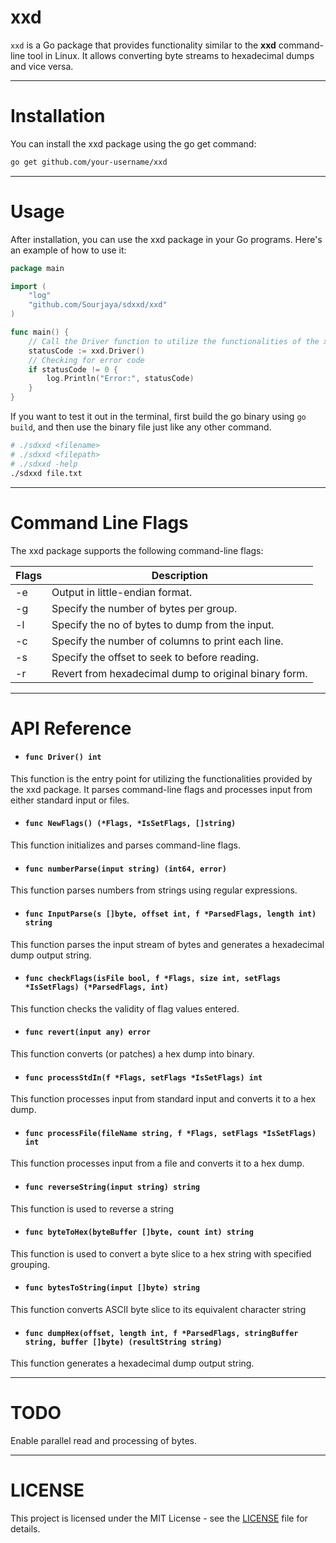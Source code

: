 # xxd
`xxd` is a Go package that provides functionality similar to the **xxd** command-line tool in Linux. It allows converting byte streams to hexadecimal dumps and vice versa.

---

# Installation
You can install the xxd package using the go get command:
```bash
go get github.com/your-username/xxd
```

---

# Usage
After installation, you can use the xxd package in your Go programs. Here's an example of how to use it:

```go
package main

import (
	"log"
	"github.com/Sourjaya/sdxxd/xxd"
)

func main() {
	// Call the Driver function to utilize the functionalities of the xxd package
	statusCode := xxd.Driver()
	// Checking for error code
	if statusCode != 0 {
		log.Println("Error:", statusCode)
	}
}
```
If you want to test it out in the terminal, first build the go binary using `go build`, and then use the binary file just like any other command.
```bash
# ./sdxxd <filename>
# ./sdxxd <filepath>
# ./sdxxd -help
./sdxxd file.txt
```
---

# Command Line Flags
The xxd package supports the following command-line flags:


| Flags       | Description                                          |
|-------------|------------------------------------------------------|
| -e          | Output in little-endian format.                      |
| -g          | Specify the number of bytes per group.               |
| -l          | Specify the no of bytes to dump from the input.      |
| -c          | Specify the number of columns to print each line.    |
| -s          | Specify the offset to seek to before reading.        |
| -r          | Revert from hexadecimal dump to original binary form.|

---

# API Reference
- #### `func Driver() int`
This function is the entry point for utilizing the functionalities provided by the xxd package. It parses command-line flags and processes input from either standard input or files.

- #### `func NewFlags() (*Flags, *IsSetFlags, []string)`
This function initializes and parses command-line flags.

- #### `func numberParse(input string) (int64, error)`
This function parses numbers from strings using regular expressions.

- #### `func InputParse(s []byte, offset int, f *ParsedFlags, length int) string`
This function parses the input stream of bytes and generates a hexadecimal dump output string.

- #### `func checkFlags(isFile bool, f *Flags, size int, setFlags *IsSetFlags) (*ParsedFlags, int)`
This function checks the validity of flag values entered.

- #### `func revert(input any) error`
This function converts (or patches) a hex dump into binary.

- #### `func processStdIn(f *Flags, setFlags *IsSetFlags) int`
This function processes input from standard input and converts it to a hex dump.

- #### `func processFile(fileName string, f *Flags, setFlags *IsSetFlags) int`
This function processes input from a file and converts it to a hex dump.

- #### `func reverseString(input string) string`
This function is used to reverse a string
- #### `func byteToHex(byteBuffer []byte, count int) string`
This function is used to convert a byte slice to a hex string with specified grouping.
- #### `func bytesToString(input []byte) string`
This function converts ASCII byte slice to its equivalent character string
- #### `func dumpHex(offset, length int, f *ParsedFlags, stringBuffer string, buffer []byte) (resultString string)`
This function generates a hexadecimal dump output string.

---

# TODO
Enable parallel read and processing of bytes.

---

# LICENSE
This project is licensed under the MIT License - see the [LICENSE](LICENSE) file for details.




